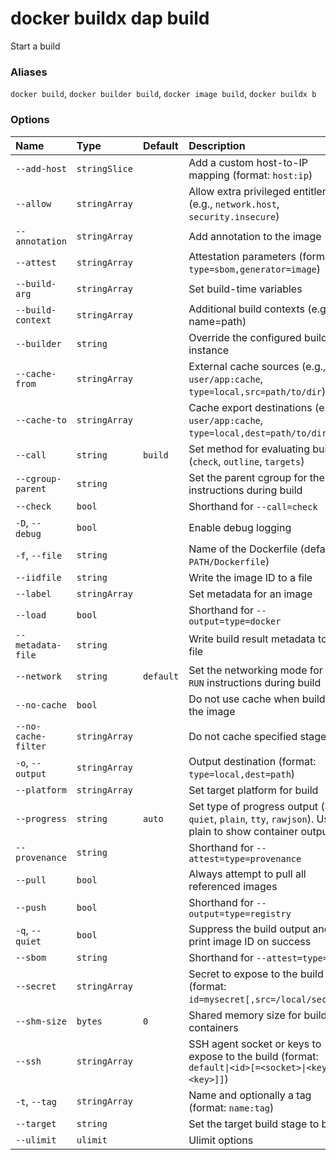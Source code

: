 # docker buildx dap build

<!---MARKER_GEN_START-->
Start a build

### Aliases

`docker build`, `docker builder build`, `docker image build`, `docker buildx b`

### Options

| Name                | Type          | Default   | Description                                                                                                  |
|:--------------------|:--------------|:----------|:-------------------------------------------------------------------------------------------------------------|
| `--add-host`        | `stringSlice` |           | Add a custom host-to-IP mapping (format: `host:ip`)                                                          |
| `--allow`           | `stringArray` |           | Allow extra privileged entitlement (e.g., `network.host`, `security.insecure`)                               |
| `--annotation`      | `stringArray` |           | Add annotation to the image                                                                                  |
| `--attest`          | `stringArray` |           | Attestation parameters (format: `type=sbom,generator=image`)                                                 |
| `--build-arg`       | `stringArray` |           | Set build-time variables                                                                                     |
| `--build-context`   | `stringArray` |           | Additional build contexts (e.g., name=path)                                                                  |
| `--builder`         | `string`      |           | Override the configured builder instance                                                                     |
| `--cache-from`      | `stringArray` |           | External cache sources (e.g., `user/app:cache`, `type=local,src=path/to/dir`)                                |
| `--cache-to`        | `stringArray` |           | Cache export destinations (e.g., `user/app:cache`, `type=local,dest=path/to/dir`)                            |
| `--call`            | `string`      | `build`   | Set method for evaluating build (`check`, `outline`, `targets`)                                              |
| `--cgroup-parent`   | `string`      |           | Set the parent cgroup for the `RUN` instructions during build                                                |
| `--check`           | `bool`        |           | Shorthand for `--call=check`                                                                                 |
| `-D`, `--debug`     | `bool`        |           | Enable debug logging                                                                                         |
| `-f`, `--file`      | `string`      |           | Name of the Dockerfile (default: `PATH/Dockerfile`)                                                          |
| `--iidfile`         | `string`      |           | Write the image ID to a file                                                                                 |
| `--label`           | `stringArray` |           | Set metadata for an image                                                                                    |
| `--load`            | `bool`        |           | Shorthand for `--output=type=docker`                                                                         |
| `--metadata-file`   | `string`      |           | Write build result metadata to a file                                                                        |
| `--network`         | `string`      | `default` | Set the networking mode for the `RUN` instructions during build                                              |
| `--no-cache`        | `bool`        |           | Do not use cache when building the image                                                                     |
| `--no-cache-filter` | `stringArray` |           | Do not cache specified stages                                                                                |
| `-o`, `--output`    | `stringArray` |           | Output destination (format: `type=local,dest=path`)                                                          |
| `--platform`        | `stringArray` |           | Set target platform for build                                                                                |
| `--progress`        | `string`      | `auto`    | Set type of progress output (`auto`, `quiet`, `plain`, `tty`, `rawjson`). Use plain to show container output |
| `--provenance`      | `string`      |           | Shorthand for `--attest=type=provenance`                                                                     |
| `--pull`            | `bool`        |           | Always attempt to pull all referenced images                                                                 |
| `--push`            | `bool`        |           | Shorthand for `--output=type=registry`                                                                       |
| `-q`, `--quiet`     | `bool`        |           | Suppress the build output and print image ID on success                                                      |
| `--sbom`            | `string`      |           | Shorthand for `--attest=type=sbom`                                                                           |
| `--secret`          | `stringArray` |           | Secret to expose to the build (format: `id=mysecret[,src=/local/secret]`)                                    |
| `--shm-size`        | `bytes`       | `0`       | Shared memory size for build containers                                                                      |
| `--ssh`             | `stringArray` |           | SSH agent socket or keys to expose to the build (format: `default\|<id>[=<socket>\|<key>[,<key>]]`)          |
| `-t`, `--tag`       | `stringArray` |           | Name and optionally a tag (format: `name:tag`)                                                               |
| `--target`          | `string`      |           | Set the target build stage to build                                                                          |
| `--ulimit`          | `ulimit`      |           | Ulimit options                                                                                               |


<!---MARKER_GEN_END-->

